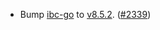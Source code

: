 - Bump [ibc-go](https://github.com/cosmos/ibc-go) to
  [v8.5.2](https://github.com/cosmos/ibc-go/releases/tag/v8.5.2).
  ([\#2339](https://github.com/cosmos/interchain-security/pull/2339))